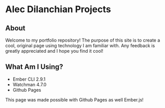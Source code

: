 # Alec Dilanchian Projects

## About
Welcome to my portfolio repository! The purpose of this site is to create a cool,
original page using technology I am familiar with. Any feedback is greatly appreciated
and I hope you find it cool!<br>

## What Am I Using?
- Ember CLI 2.9.1
- Watchman 4.7.0
- Github Pages

This page was made possible with Github Pages as well Ember.js!
